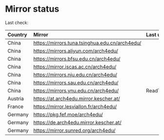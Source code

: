 <script src="./time.js"></script>
# Mirror status
Last check: <script type="text/javascript">localize(1688678244.0227144);</script>

|Country|Mirror|Last update|
|:------|:-----|:----------|
|China|https://mirrors.tuna.tsinghua.edu.cn/arch4edu/|<script type="text/javascript">localize(1688625372);</script>|
|China|https://mirrors.aliyun.com/arch4edu/|<script type="text/javascript">localize(1688625372);</script>|
|China|https://mirrors.bfsu.edu.cn/arch4edu/|<script type="text/javascript">localize(1688625372);</script>|
|China|https://mirror.iscas.ac.cn/arch4edu/|<script type="text/javascript">localize(1688625372);</script>|
|China|https://mirrors.nju.edu.cn/arch4edu/|<script type="text/javascript">localize(1688539009);</script>|
|China|https://mirrors.sau.edu.cn/arch4edu/|<script type="text/javascript">localize(1688625372);</script>|
|China|https://mirrors.ynu.edu.cn/arch4edu/|ReadTimeout|
|Austria|https://at.arch4edu.mirror.kescher.at/|<script type="text/javascript">localize(1688625372);</script>|
|France|https://mirror.lesviallon.fr/arch4edu/|<script type="text/javascript">localize(1688625372);</script>|
|Germany|https://pkg.fef.moe/arch4edu/|<script type="text/javascript">localize(1688625372);</script>|
|Germany|https://de.arch4edu.mirror.kescher.at/|<script type="text/javascript">localize(1688625372);</script>|
|Germany|https://mirror.sunred.org/arch4edu/|<script type="text/javascript">localize(1688625372);</script>|

<script src="./tablefilter/tablefilter.js"></script>
<script src="./table.js"></script>